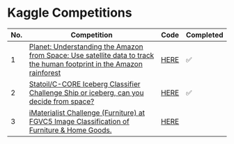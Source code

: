 # Kaggle Competitions

**No.**|  **Competition**                    |  **Code**  |  **Completed**
---------|-----------------------------------|-------------------|--------------------
1|  [Planet: Understanding the Amazon from Space: Use satellite data to track the human footprint in the Amazon rainforest](https://www.kaggle.com/c/planet-understanding-the-amazon-from-space)                   |[HERE](https://github.com/x110/KaggleComp/blob/master/Planet.ipynb)|  :white_check_mark:|
2|  [Statoil/C-CORE Iceberg Classifier Challenge Ship or iceberg, can you decide from space?](https://www.kaggle.com/c/statoil-iceberg-classifier-challenge)                   |[HERE](https://github.com/x110/KaggleComp/blob/master/statoil-iceberg-classifier-challenge/(LB%20.197).ipynb)|  :white_check_mark:|
3|  [iMaterialist Challenge (Furniture) at FGVC5 Image Classification of Furniture & Home Goods.](https://www.kaggle.com/c/imaterialist-challenge-furniture-2018)                   |[HERE](https://github.com/x110/KaggleComp/blob/master/imaterialist_challenge_furniture_2018.ipynb)|  |
